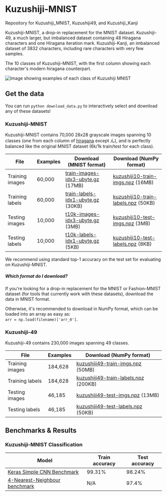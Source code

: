 # Kuzushiji-MNIST
Repository for Kuzushiji_MNIST, Kuzushiji49, and Kuzushiji_Kanji

Kuzushiji-MNIST, a drop-in replacement for the MNIST dataset.
Kuzushiji-49, a much larger, but imbalanced dataset containing 48 Hiragana characters and one Hiragana iteration mark.
Kuzushiji-Kanji, an imbalanced dataset of 3832 characters, including rare characters with very few samples.

The 10 classes of Kuzushiji-MNIST, with the first column showing each character's modern hiragana counterpart.

![Image showing examples of each class of Kuzushiji MNIST](https://storage.googleapis.com/kuzushiji-mnist/kuzushiji-mnist-30example-labelled.png)

## Get the data

You can run `python download_data.py` to interactively select and download any of these datasets!

### Kuzushiji-MNIST

Kuzushiji-MNIST contains 70,000 28x28 grayscale images spanning 10 classes (one from each column of [hiragana](https://upload.wikimedia.org/wikipedia/commons/thumb/2/28/Table_hiragana.svg/768px-Table_hiragana.svg.png) except ん), and is perfectly balanced like the original MNIST dataset (6k/1k train/test for each class).

| File            | Examples | Download (MNIST format)    | Download (NumPy format)      |
|-----------------|--------------------|----------------------------|------------------------------|
| Training images | 60,000             | [train-images-idx3-ubyte.gz](https://storage.googleapis.com/kuzushiji-mnist/train-images-idx3-ubyte.gz) (17MB) | [kuzushiji10-train-imgs.npz](https://storage.googleapis.com/kuzushiji-mnist/kuzushiji10-train-imgs.npz) (16MB)   |
| Training labels | 60,000             | [train-labels-idx1-ubyte.gz](https://storage.googleapis.com/kuzushiji-mnist/train-labels-idx1-ubyte.gz) (30KB) | [kuzushiji10-train-labels.npz](https://storage.googleapis.com/kuzushiji-mnist/kuzushiji10-train-labels.npz) (50KB)  |
| Testing images  | 10,000             | [t10k-images-idx3-ubyte.gz](https://storage.googleapis.com/kuzushiji-mnist/t10k-images-idx3-ubyte.gz) (3MB) | [kuzushiji10-test-imgs.npz](https://storage.googleapis.com/kuzushiji-mnist/kuzushiji10-test-imgs.npz) (3MB)   |
| Testing labels  | 10,000             | [t10k-labels-idx1-ubyte.gz](https://storage.googleapis.com/kuzushiji-mnist/t10k-labels-idx1-ubyte.gz) (5KB)  | [kuzushiji10-test-labels.npz](https://storage.googleapis.com/kuzushiji-mnist/kuzushiji10-test-labels.npz) (8KB) |

We recommend using standard top-1 accuracy on the test set for evaluating on Kuzushiji-MNIST.

##### Which format do I download?
If you're looking for a drop-in replacement for the MNIST or Fashion-MNIST dataset (for tools that currently work with these datasets), download the data in MNIST format.

Otherwise, it's recommended to download in NumPy format, which can be loaded into an array as easy as:  
`arr = np.load(filename)['arr_0']`.

### Kuzushiji-49

Kuzushiji-49 contains 230,000 images spanning 49 classes.

| File            | Examples |  Download (NumPy format)      |
|-----------------|--------------------|----------------------------|
| Training images | 184,628            | [kuzushiji49-train-imgs.npz](https://storage.googleapis.com/kuzushiji-mnist/kuzushiji49-train-imgs.npz) (50MB)   |
| Training labels | 184,628            | [kuzushiji49-train-labels.npz](https://storage.googleapis.com/kuzushiji-mnist/kuzushiji49-train-labels.npz) (200KB)  |
| Testing images  | 46,185             | [kuzushiji49-test-imgs.npz](https://storage.googleapis.com/kuzushiji-mnist/kuzushiji49-test-imgs.npz) (13MB)   |
| Testing labels  | 46,185             | [kuzushiji49-test-labels.npz](https://storage.googleapis.com/kuzushiji-mnist/kuzushiji49-test-labels.npz) (50KB) |

## Benchmarks & Results

### Kuzushiji-MNIST Classification

| Model                                                    | Train accuracy | Test accuracy |
|----------------------------------------------------------|----------------|---------------|
| [Keras Simple CNN Benchmark](benchmarks/kuzushiji_mnist_cnn.py) | 99.31%         | 98.24%        |
| [4-Nearest-Neighbour benchmark](benchmarks/kuzushiji_mnist_knn.py) | N/A            | 97.4%         |
